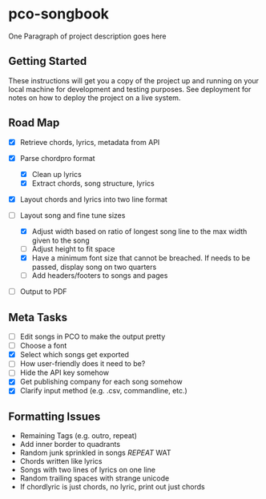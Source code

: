 # pco-songbook

One Paragraph of project description goes here

## Getting Started

These instructions will get you a copy of the project up and running on your local machine for development and testing purposes. See deployment for notes on how to deploy the project on a live system.

## Road Map
- [x] Retrieve chords, lyrics, metadata from API
- [x] Parse chordpro format
	- [x] Clean up lyrics
	- [x] Extract chords, song structure, lyrics
- [x] Layout chords and lyrics into two line format
- [ ] Layout song and fine tune sizes
	- [X] Adjust width based on ratio of longest song line to the max width given to the song
	- [ ] Adjust height to fit space
	- [X] Have a minimum font size that cannot be breached. If needs to be passed, display song on two quarters
	- [ ] Add headers/footers to songs and pages
- [ ] Output to PDF


## Meta Tasks

- [ ] Edit songs in PCO to make the output pretty
- [ ] Choose a font
- [x] Select which songs get exported
- [ ] How user-friendly does it need to be?
- [ ] Hide the API key somehow
- [x] Get publishing company for each song somehow
- [x] Clarify input method (e.g. .csv, commandline, etc.)

## Formatting Issues
- Remaining Tags (e.g. outro, repeat)
- Add inner border to quadrants
- Random junk sprinkled in songs <i> REPEAT </i> WAT
- Chords written like lyrics
- Songs with two lines of lyrics on one line
- Random trailing spaces with strange unicode
- If chordlyric is just chords, no lyric, print out just chords